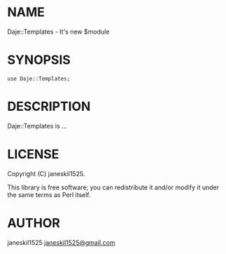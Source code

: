 
# NAME

Daje::Templates - It's new $module

# SYNOPSIS

    use Daje::Templates;

# DESCRIPTION

Daje::Templates is ...

# LICENSE

Copyright (C) janeskil1525.

This library is free software; you can redistribute it and/or modify
it under the same terms as Perl itself.

# AUTHOR

janeskil1525 <janeskil1525@gmail.com>

